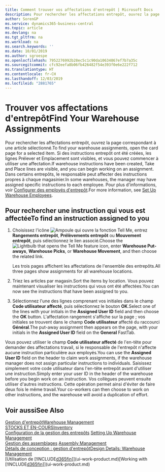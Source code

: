 ```yaml
---
title: Comment trouver vos affectations d'entrepôt | Microsoft Docs
description: Pour rechercher les affectations entrepôt, ouvrez la page correspondant à une article sélectionné. Si des instructions entrepôt ont été créées, les lignes Prélever et Emplacement sont visibles, et vous pouvez commencer à utiliser une affectation. Dans certains entrepôts, le responsable peut affecter des instructions propres à chaque magasinier.
author: SorenGP
ms.service: dynamics365-business-central
ms.topic: article
ms.devlang: na
ms.tgt_pltfrm: na
ms.workload: na
ms.search.keywords: ''
ms.date: 10/01/2019
ms.author: sgroespe
ms.openlocfilehash: 7952276992b28ec5c1c90da10634867ef7b7a35c
ms.sourcegitcommit: cfc92eefa8b06fb426482f54e393f0e6e222f712
ms.translationtype: HT
ms.contentlocale: fr-CH
ms.lasthandoff: 12/03/2019
ms.locfileid: "2881765"
---
```

# <a name="find-your-warehouse-assignments"></a><span data-ttu-id="4eeda-105">Trouver vos affectations d'entrepôt</span><span class="sxs-lookup"><span data-stu-id="4eeda-105">Find Your Warehouse Assignments</span></span>
<span data-ttu-id="4eeda-106">Pour rechercher les affectations entrepôt, ouvrez la page correspondant à une article sélectionné.</span><span class="sxs-lookup"><span data-stu-id="4eeda-106">To find your warehouse assignments, open the card page for a selected item.</span></span> <span data-ttu-id="4eeda-107">Si des instructions entrepôt ont été créées, les lignes Prélever et Emplacement sont visibles, et vous pouvez commencer à utiliser une affectation.</span><span class="sxs-lookup"><span data-stu-id="4eeda-107">If warehouse instructions have been created, Take and Place lines are visible, and you can begin working on an assignment.</span></span> <span data-ttu-id="4eeda-108">Dans certains entrepôts, le responsable peut affecter des instructions propres à chaque magasinier.</span><span class="sxs-lookup"><span data-stu-id="4eeda-108">In some warehouses, the manager may have assigned specific instructions to each employee.</span></span> <span data-ttu-id="4eeda-109">Pour plus d'informations, voir [Configurer des employés d'entrepôt](warehouse-how-to-set-up-warehouse-employees.md).</span><span class="sxs-lookup"><span data-stu-id="4eeda-109">For more information, see [Set Up Warehouse Employees](warehouse-how-to-set-up-warehouse-employees.md).</span></span>

## <a name="to-find-an-instruction-assigned-to-you"></a><span data-ttu-id="4eeda-110">Pour rechercher une instruction qui vous est affectée</span><span class="sxs-lookup"><span data-stu-id="4eeda-110">To find an instruction assigned to you</span></span>  
1.  <span data-ttu-id="4eeda-111">Choisissez l'icône ![Ampoule qui ouvre la fonction Tell Me](media/ui-search/search_small.png "Dites-moi ce que vous voulez faire"), entrez **Rangements entrepôt**, **Prélèvements entrepôt** ou **Mouvement entrepôt**, puis sélectionnez le lien associé.</span><span class="sxs-lookup"><span data-stu-id="4eeda-111">Choose the ![Lightbulb that opens the Tell Me feature](media/ui-search/search_small.png "Tell me what you want to do") icon, enter **Warehouse Put-aways**, **Warehouse Picks**, or **Warehouse Movement**, and then choose the related link.</span></span>

    <span data-ttu-id="4eeda-112">Les trois pages affichent les affectations de l'ensemble des entrepôts.</span><span class="sxs-lookup"><span data-stu-id="4eeda-112">All three pages show assignments for all warehouse locations.</span></span>  

2. <span data-ttu-id="4eeda-113">Triez les articles par magasin.</span><span class="sxs-lookup"><span data-stu-id="4eeda-113">Sort the items by location.</span></span> <span data-ttu-id="4eeda-114">Vous pouvez maintenant visualiser les instructions qui vous ont été affectées.</span><span class="sxs-lookup"><span data-stu-id="4eeda-114">You can now see the instructions that have been assigned to you.</span></span>  
3. <span data-ttu-id="4eeda-115">Sélectionnez l'une des lignes comprenant vos initiales dans le champ **Code utilisateur affecté**, puis sélectionnez le bouton **OK**.</span><span class="sxs-lookup"><span data-stu-id="4eeda-115">Select one of the lines with your initials in the **Assigned User ID** field and then choose the **OK** button.</span></span> <span data-ttu-id="4eeda-116">L'affectation rangement s'affiche sur la page ; vos initiales se trouvent dans le champ **Code utilisateur** affecté du raccourci **Général**.</span><span class="sxs-lookup"><span data-stu-id="4eeda-116">The put-away assignment then appears on the page, with your initials in the **Assigned User ID** field on the **General** FastTab.</span></span>  

<span data-ttu-id="4eeda-117">Vous pouvez utiliser le champ **Code utilisateur affecté** de l'en-tête pour demander des affectations travail, si le responsable de l'entrepôt n'affecte aucune instruction particulière aux employés.</span><span class="sxs-lookup"><span data-stu-id="4eeda-117">You can use the **Assigned User ID** field on the header to claim work assignments, if the warehouse manager does not assign particular instructions to individuals.</span></span> <span data-ttu-id="4eeda-118">Saisissez simplement votre code utilisateur dans l'en-tête entrepôt avant d'utiliser une instruction.</span><span class="sxs-lookup"><span data-stu-id="4eeda-118">Simply enter your user ID in the header of the warehouse before you begin work on an instruction.</span></span> <span data-ttu-id="4eeda-119">Vos collègues peuvent ensuite utiliser d'autres instructions. Cette opération permet ainsi d'éviter de faire deux fois le même travail.</span><span class="sxs-lookup"><span data-stu-id="4eeda-119">Your co-workers can then choose to work on other instructions, and the warehouse will avoid a duplication of effort.</span></span>  

## <a name="see-also"></a><span data-ttu-id="4eeda-120">Voir aussi</span><span class="sxs-lookup"><span data-stu-id="4eeda-120">See Also</span></span>  
[<span data-ttu-id="4eeda-121">Gestion d'entrepôt</span><span class="sxs-lookup"><span data-stu-id="4eeda-121">Warehouse Management</span></span>](warehouse-manage-warehouse.md)  
[<span data-ttu-id="4eeda-122">STOCKS ET EN-COURS</span><span class="sxs-lookup"><span data-stu-id="4eeda-122">Inventory</span></span>](inventory-manage-inventory.md)  
<span data-ttu-id="4eeda-123">[Configuration de la gestion des entrepôts](warehouse-setup-warehouse.md)   </span><span class="sxs-lookup"><span data-stu-id="4eeda-123">[Setting Up Warehouse Management](warehouse-setup-warehouse.md)   </span></span>  
<span data-ttu-id="4eeda-124">[Gestion des assemblages](assembly-assemble-items.md)  </span><span class="sxs-lookup"><span data-stu-id="4eeda-124">[Assembly Management](assembly-assemble-items.md)  </span></span>  
[<span data-ttu-id="4eeda-125">Détails de conception : gestion d'entrepôt</span><span class="sxs-lookup"><span data-stu-id="4eeda-125">Design Details: Warehouse Management</span></span>](design-details-warehouse-management.md)  
<span data-ttu-id="4eeda-126">[Utilisation de [!INCLUDE[d365fin](includes/d365fin_md.md)]](ui-work-product.md)</span><span class="sxs-lookup"><span data-stu-id="4eeda-126">[Working with [!INCLUDE[d365fin](includes/d365fin_md.md)]](ui-work-product.md)</span></span> 
